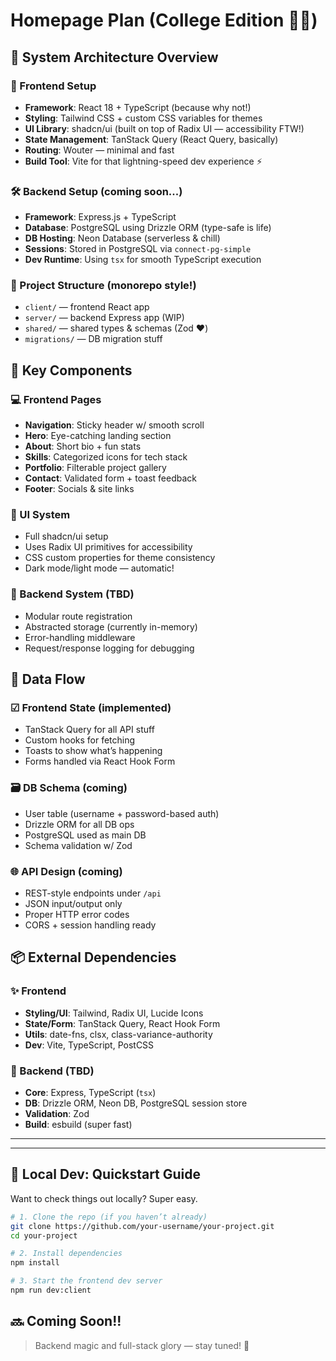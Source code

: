 # Homepage Plan (College Edition 🧑‍💻)

## 🚀 System Architecture Overview

### 🎨 Frontend Setup
- **Framework**: React 18 + TypeScript (because why not!)
- **Styling**: Tailwind CSS + custom CSS variables for themes
- **UI Library**: shadcn/ui (built on top of Radix UI — accessibility FTW!)
- **State Management**: TanStack Query (React Query, basically)
- **Routing**: Wouter — minimal and fast
- **Build Tool**: Vite for that lightning-speed dev experience ⚡

### 🛠️ Backend Setup (coming soon...)
- **Framework**: Express.js + TypeScript
- **Database**: PostgreSQL using Drizzle ORM (type-safe is life)
- **DB Hosting**: Neon Database (serverless & chill)
- **Sessions**: Stored in PostgreSQL via `connect-pg-simple`
- **Dev Runtime**: Using `tsx` for smooth TypeScript execution

### 📁 Project Structure (monorepo style!)
- `client/` — frontend React app
- `server/` — backend Express app (WIP)
- `shared/` — shared types & schemas (Zod ❤️)
- `migrations/` — DB migration stuff

## 🧩 Key Components

### 💻 Frontend Pages
- **Navigation**: Sticky header w/ smooth scroll
- **Hero**: Eye-catching landing section
- **About**: Short bio + fun stats
- **Skills**: Categorized icons for tech stack
- **Portfolio**: Filterable project gallery
- **Contact**: Validated form + toast feedback
- **Footer**: Socials & site links

### 🧱 UI System
- Full shadcn/ui setup
- Uses Radix UI primitives for accessibility
- CSS custom properties for theme consistency
- Dark mode/light mode — automatic!

### 🧠 Backend System (TBD)
- Modular route registration
- Abstracted storage (currently in-memory)
- Error-handling middleware
- Request/response logging for debugging

## 🔄 Data Flow

### ☑ Frontend State (implemented)
- TanStack Query for all API stuff
- Custom hooks for fetching
- Toasts to show what’s happening
- Forms handled via React Hook Form

### 🗃️ DB Schema (coming)
- User table (username + password-based auth)
- Drizzle ORM for all DB ops
- PostgreSQL used as main DB
- Schema validation w/ Zod

### 🌐 API Design (coming)
- REST-style endpoints under `/api`
- JSON input/output only
- Proper HTTP error codes
- CORS + session handling ready

## 📦 External Dependencies

### ✨ Frontend
- **Styling/UI**: Tailwind, Radix UI, Lucide Icons
- **State/Form**: TanStack Query, React Hook Form
- **Utils**: date-fns, clsx, class-variance-authority
- **Dev**: Vite, TypeScript, PostCSS

### 🧪 Backend (TBD)
- **Core**: Express, TypeScript (`tsx`)
- **DB**: Drizzle ORM, Neon DB, PostgreSQL session store
- **Validation**: Zod
- **Build**: esbuild (super fast)

---

---

## 🧪 Local Dev: Quickstart Guide

Want to check things out locally? Super easy.

```bash
# 1. Clone the repo (if you haven’t already)
git clone https://github.com/your-username/your-project.git
cd your-project

# 2. Install dependencies
npm install

# 3. Start the frontend dev server
npm run dev:client
```


## 🔜 Coming Soon!!

> Backend magic and full-stack glory — stay tuned! 🎉
